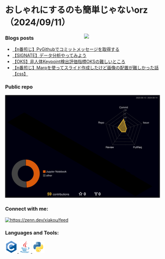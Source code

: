 # おしゃれにするのも簡単じゃないorz（2024/09/11）

<p><img align="right" width="49%" src="https://github-readme-stats.vercel.app/api/top-langs?username=shimooo3&show_icons=true&locale=en&layout=compact"/></p>

### Blogs posts
<!-- BLOG-POST-LIST:START -->
- [【n番煎じ】PyGithubでコミットメッセージを取得する](https://zenn.dev/xiakou/articles/get_commit_msg)
- [【SIGNATE】データ分析やってみよう](https://zenn.dev/xiakou/articles/2024s_lab_signate)
- [【OKS】非人体Keypoint検出評価指標OKSの難しいところ](https://zenn.dev/xiakou/articles/keypoint-oks)
- [【n番煎じ】Marpを使ってスライド作成したけど画像の配置が難しかった話【css】](https://zenn.dev/xiakou/articles/635bb2873f55b3)
<!-- BLOG-POST-LIST:END -->

### Public repo
<p align="left" >
	<picture>
  		<source media="(prefers-color-scheme: dark)" srcset="https://raw.githubusercontent.com/shimooo3/shimooo3/main/profile-3d-contrib/profile-night-rainbow.svg">
  		<source media="(prefers-color-scheme: light)" srcset="https://raw.githubusercontent.com/shimooo3/shimooo3/main/profile-3d-contrib/profile-season-animate.svg">
  		<img alt="GitHub Contribution Graph" src="https://raw.githubusercontent.com/shimooo3/shimooo3/main/profile-3d-contrib/profile-night-rainbow.svg">
	</picture>
</p>

<h3 align="left">Connect with me:</h3>
<p align="left">
<a href="/https://zenn.dev/xiakou/feed" target="blank"><img align="center" src="https://raw.githubusercontent.com/rahuldkjain/github-profile-readme-generator/master/src/images/icons/Social/rss.svg" alt="https://zenn.dev/xiakou/feed" height="30" width="40" /></a>
</p>

<h3 align="left">Languages and Tools:</h3>
<p align="left"> <a href="https://www.cprogramming.com/" target="_blank" rel="noreferrer"> <img src="https://raw.githubusercontent.com/devicons/devicon/master/icons/c/c-original.svg" alt="c" width="40" height="40"/> </a> <a href="https://www.java.com" target="_blank" rel="noreferrer"> <img src="https://raw.githubusercontent.com/devicons/devicon/master/icons/java/java-original.svg" alt="java" width="40" height="40"/> </a> <a href="https://www.python.org" target="_blank" rel="noreferrer"> <img src="https://raw.githubusercontent.com/devicons/devicon/master/icons/python/python-original.svg" alt="python" width="40" height="40"/> </a> </p>
